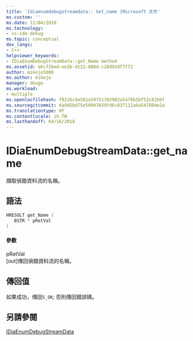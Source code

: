```yaml
---
title: 'Idiaenumdebugstreamdata:: Get_name |Microsoft 文件'
ms.custom: ''
ms.date: 11/04/2016
ms.technology:
- vs-ide-debug
ms.topic: conceptual
dev_langs:
- C++
helpviewer_keywords:
- IDiaEnumDebugStreamData::get_Name method
ms.assetid: e6cf2bed-ee2b-4122-886d-c20d93df7ff2
author: mikejo5000
ms.author: mikejo
manager: douge
ms.workload:
- multiple
ms.openlocfilehash: f9226c9a581a59751392982a5478b1bf52c82b0f
ms.sourcegitcommit: 6a9d5bd75e50947659fd6c837111a6a547884e2a
ms.translationtype: HT
ms.contentlocale: zh-TW
ms.lasthandoff: 04/16/2018
---
```

# <a name="idiaenumdebugstreamdatagetname"></a>IDiaEnumDebugStreamData::get_name
擷取偵錯資料流的名稱。  
  
## <a name="syntax"></a>語法  
  
```C++  
HRESULT get_Name (   
   BSTR * pRetVal  
)  
```  
  
#### <a name="parameters"></a>參數  
 pRetVal  
 [out]傳回偵錯資料流的名稱。  
  
## <a name="return-value"></a>傳回值  
 如果成功，傳回`S_OK`; 否則傳回錯誤碼。  
  
## <a name="see-also"></a>另請參閱  
 [IDiaEnumDebugStreamData](../../debugger/debug-interface-access/idiaenumdebugstreamdata.md)